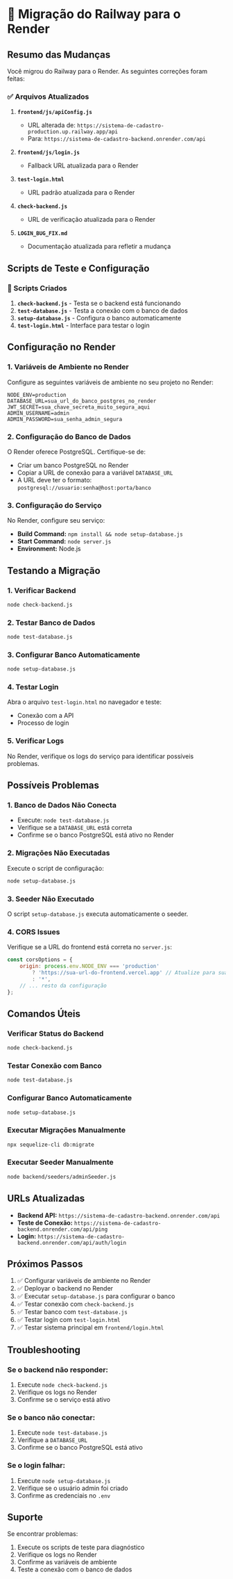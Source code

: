 # 🚀 Migração do Railway para o Render

## Resumo das Mudanças

Você migrou do Railway para o Render. As seguintes correções foram feitas:

### ✅ Arquivos Atualizados

1. **`frontend/js/apiConfig.js`**
   - URL alterada de: `https://sistema-de-cadastro-production.up.railway.app/api`
   - Para: `https://sistema-de-cadastro-backend.onrender.com/api`

2. **`frontend/js/login.js`**
   - Fallback URL atualizada para o Render

3. **`test-login.html`**
   - URL padrão atualizada para o Render

4. **`check-backend.js`**
   - URL de verificação atualizada para o Render

5. **`LOGIN_BUG_FIX.md`**
   - Documentação atualizada para refletir a mudança

## Scripts de Teste e Configuração

### 🔧 Scripts Criados

1. **`check-backend.js`** - Testa se o backend está funcionando
2. **`test-database.js`** - Testa a conexão com o banco de dados
3. **`setup-database.js`** - Configura o banco automaticamente
4. **`test-login.html`** - Interface para testar o login

## Configuração no Render

### 1. **Variáveis de Ambiente no Render**

Configure as seguintes variáveis de ambiente no seu projeto no Render:

```env
NODE_ENV=production
DATABASE_URL=sua_url_do_banco_postgres_no_render
JWT_SECRET=sua_chave_secreta_muito_segura_aqui
ADMIN_USERNAME=admin
ADMIN_PASSWORD=sua_senha_admin_segura
```

### 2. **Configuração do Banco de Dados**

O Render oferece PostgreSQL. Certifique-se de:
- Criar um banco PostgreSQL no Render
- Copiar a URL de conexão para a variável `DATABASE_URL`
- A URL deve ter o formato: `postgresql://usuario:senha@host:porta/banco`

### 3. **Configuração do Serviço**

No Render, configure seu serviço:
- **Build Command:** `npm install && node setup-database.js`
- **Start Command:** `node server.js`
- **Environment:** Node.js

## Testando a Migração

### 1. **Verificar Backend**
```bash
node check-backend.js
```

### 2. **Testar Banco de Dados**
```bash
node test-database.js
```

### 3. **Configurar Banco Automaticamente**
```bash
node setup-database.js
```

### 4. **Testar Login**
Abra o arquivo `test-login.html` no navegador e teste:
- Conexão com a API
- Processo de login

### 5. **Verificar Logs**
No Render, verifique os logs do serviço para identificar possíveis problemas.

## Possíveis Problemas

### 1. **Banco de Dados Não Conecta**
- Execute: `node test-database.js`
- Verifique se a `DATABASE_URL` está correta
- Confirme se o banco PostgreSQL está ativo no Render

### 2. **Migrações Não Executadas**
Execute o script de configuração:
```bash
node setup-database.js
```

### 3. **Seeder Não Executado**
O script `setup-database.js` executa automaticamente o seeder.

### 4. **CORS Issues**
Verifique se a URL do frontend está correta no `server.js`:
```javascript
const corsOptions = {
    origin: process.env.NODE_ENV === 'production'
        ? 'https://sua-url-do-frontend.vercel.app' // Atualize para sua URL
        : '*',
    // ... resto da configuração
};
```

## Comandos Úteis

### Verificar Status do Backend
```bash
node check-backend.js
```

### Testar Conexão com Banco
```bash
node test-database.js
```

### Configurar Banco Automaticamente
```bash
node setup-database.js
```

### Executar Migrações Manualmente
```bash
npx sequelize-cli db:migrate
```

### Executar Seeder Manualmente
```bash
node backend/seeders/adminSeeder.js
```

## URLs Atualizadas

- **Backend API:** `https://sistema-de-cadastro-backend.onrender.com/api`
- **Teste de Conexão:** `https://sistema-de-cadastro-backend.onrender.com/api/ping`
- **Login:** `https://sistema-de-cadastro-backend.onrender.com/api/auth/login`

## Próximos Passos

1. ✅ Configurar variáveis de ambiente no Render
2. ✅ Deployar o backend no Render
3. ✅ Executar `setup-database.js` para configurar o banco
4. ✅ Testar conexão com `check-backend.js`
5. ✅ Testar banco com `test-database.js`
6. ✅ Testar login com `test-login.html`
7. ✅ Testar sistema principal em `frontend/login.html`

## Troubleshooting

### Se o backend não responder:
1. Execute `node check-backend.js`
2. Verifique os logs no Render
3. Confirme se o serviço está ativo

### Se o banco não conectar:
1. Execute `node test-database.js`
2. Verifique a `DATABASE_URL`
3. Confirme se o banco PostgreSQL está ativo

### Se o login falhar:
1. Execute `node setup-database.js`
2. Verifique se o usuário admin foi criado
3. Confirme as credenciais no `.env`

## Suporte

Se encontrar problemas:
1. Execute os scripts de teste para diagnóstico
2. Verifique os logs no Render
3. Confirme as variáveis de ambiente
4. Teste a conexão com o banco de dados 